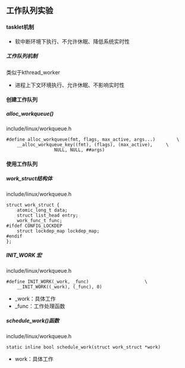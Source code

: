 ## 工作队列实验

#### tasklet机制

- 软中断环境下执行、不允许休眠、降低系统实时性

##### 工作队列机制

类似于kthread_worker

- 进程上下文环境执行、允许休眠、不影响实时性

#### 创建工作队列

##### alloc_workqueue()

include/linux/workqueue.h

```
#define alloc_workqueue(fmt, flags, max_active, args...)		\
	__alloc_workqueue_key((fmt), (flags), (max_active),		\
			      NULL, NULL, ##args)
```

#### 使用工作队列

##### work_struct结构体

include/linux/workqueue.h

```
struct work_struct {
	atomic_long_t data;
	struct list_head entry;
	work_func_t func;
#ifdef CONFIG_LOCKDEP
	struct lockdep_map lockdep_map;
#endif
};
```

##### INIT_WORK 宏

include/linux/workqueue.h

```
#define INIT_WORK(_work, _func)						\
	__INIT_WORK((_work), (_func), 0)
```

- _work：具体工作
- _func：工作处理函数

##### schedule_work()函数

include/linux/workqueue.h

```
static inline bool schedule_work(struct work_struct *work)
```

- work：具体工作